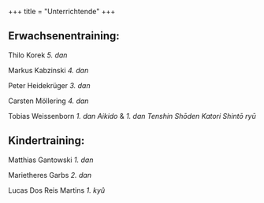+++
title = "Unterrichtende"
+++

## Erwachsenentraining:

Thilo Korek *5. dan*

Markus Kabzinski *4. dan*

Peter Heidekrüger *3. dan*

Carsten Möllering *4. dan*

Tobias Weissenborn *1. dan Aikido* & *1. dan Tenshin Shōden Katori Shintō ryū*

## Kindertraining:

Matthias Gantowski *1. dan*

Marietheres Garbs *2. dan*

Lucas Dos Reis Martins  *1. kyû*